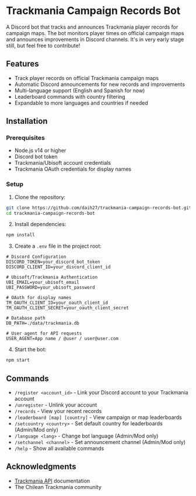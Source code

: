 # Trackmania Campaign Records Bot

A Discord bot that tracks and announces Trackmania player records for campaign maps. The bot monitors player times on official campaign maps and announces improvements in Discord channels. It's in very early stage still, but feel free to contribute!

## Features

- Track player records on official Trackmania campaign maps
- Automatic Discord announcements for new records and improvements
- Multi-language support (English and Spanish for now)
- Leaderboard commands with country filtering
- Expandable to more languages and countries if needed

## Installation

### Prerequisites

- Node.js v14 or higher
- Discord bot token
- Trackmania/Ubisoft account credentials
- Trackmania OAuth credentials for display names

### Setup

1. Clone the repository:
```bash
git clone https://github.com/daih27/trackmania-campaign-records-bot.git
cd trackmania-campaign-records-bot
```

2. Install dependencies:
```bash
npm install
```

3. Create a `.env` file in the project root:
```env
# Discord Configuration
DISCORD_TOKEN=your_discord_bot_token
DISCORD_CLIENT_ID=your_discord_client_id

# Ubisoft/Trackmania Authentication
UBI_EMAIL=your_ubisoft_email
UBI_PASSWORD=your_ubisoft_password

# OAuth for display names
TM_OAUTH_CLIENT_ID=your_oauth_client_id
TM_OAUTH_CLIENT_SECRET=your_oauth_client_secret

# Database path
DB_PATH=./data/trackmania.db

# User agent for API requests
USER_AGENT=App name / @user / user@user.com
```

4. Start the bot:
```bash
npm start
```

## Commands

- `/register <account_id>` - Link your Discord account to your Trackmania account
- `/unregister` - Unlink your account
- `/records` - View your recent records
- `/leaderboard [map] [country]` - View campaign or map leaderboards
- `/setcountry <country>` - Set default country for leaderboards (Admin/Mod only)
- `/language <lang>` - Change bot language (Admin/Mod only)
- `/setchannel <channel>` - Set announcement channel (Admin/Mod only)
- `/help` - Show all available commands

## Acknowledgments

- [Trackmania API](https://webservices.openplanet.dev/) documentation
- The Chilean Trackmania community